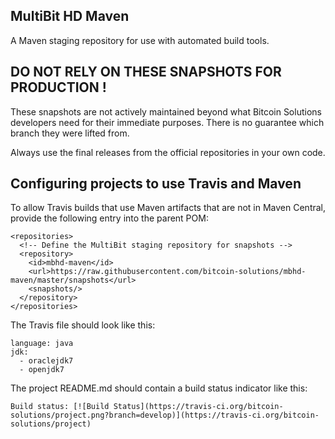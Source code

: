 ## MultiBit HD Maven

A Maven staging repository for use with automated build tools.

## DO NOT RELY ON THESE SNAPSHOTS FOR PRODUCTION !

These snapshots are not actively maintained beyond what Bitcoin Solutions developers need for their
immediate purposes. There is no guarantee which branch they were lifted from.

Always use the final releases from the official repositories in your own code.

## Configuring projects to use Travis and Maven

To allow Travis builds that use Maven artifacts that are not in Maven Central, provide the following
entry into the parent POM:

    <repositories>
      <!-- Define the MultiBit staging repository for snapshots -->
      <repository>
        <id>mbhd-maven</id>
        <url>https://raw.githubusercontent.com/bitcoin-solutions/mbhd-maven/master/snapshots</url>
        <snapshots/>
      </repository>
    </repositories>

The Travis file should look like this:

    language: java
    jdk:
      - oraclejdk7
      - openjdk7

The project README.md should contain a build status indicator like this:

    Build status: [![Build Status](https://travis-ci.org/bitcoin-solutions/project.png?branch=develop)](https://travis-ci.org/bitcoin-solutions/project)
